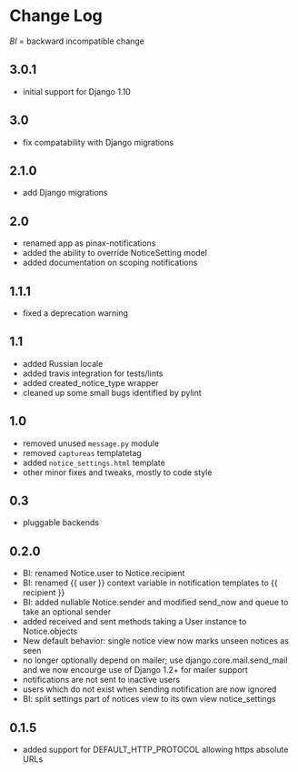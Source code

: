 # Change Log

_*BI*_ = backward incompatible change

## 3.0.1
* initial support for Django 1.10


## 3.0
* fix compatability with Django migrations


## 2.1.0
* add Django migrations


## 2.0

* renamed app as pinax-notifications
* added the ability to override NoticeSetting model
* added documentation on scoping notifications


## 1.1.1

* fixed a deprecation warning


## 1.1

* added Russian locale
* added travis integration for tests/lints
* added created_notice_type wrapper
* cleaned up some small bugs identified by pylint


## 1.0

* removed unused `message.py` module
* removed `captureas` templatetag
* added `notice_settings.html` template
* other minor fixes and tweaks, mostly to code style

## 0.3

* pluggable backends


## 0.2.0

* BI: renamed Notice.user to Notice.recipient
* BI: renamed {{ user }} context variable in notification templates to
  {{ recipient }}
* BI: added nullable Notice.sender and modified send_now and queue to take
  an optional sender
* added received and sent methods taking a User instance to Notice.objects
* New default behavior: single notice view now marks unseen notices as seen
* no longer optionally depend on mailer; use django.core.mail.send_mail and
  we now encourge use of Django 1.2+ for mailer support
* notifications are not sent to inactive users
* users which do not exist when sending notification are now ignored
* BI: split settings part of notices view to its own view notice_settings


## 0.1.5

* added support for DEFAULT_HTTP_PROTOCOL allowing https absolute URLs